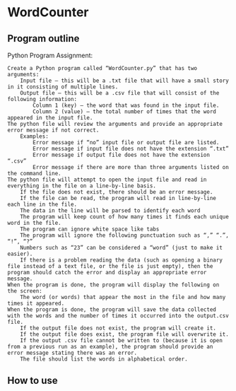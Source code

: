 # WordCounter
## Program outline
Python Program Assignment:

    Create a Python program called “WordCounter.py” that has two arguments:
        Input file – this will be a .txt file that will have a small story in it consisting of multiple lines.
        Output file – this will be a .csv file that will consist of the following information:
            Column 1 (key) – the word that was found in the input file.
            Column 2 (value) – the total number of times that the word appeared in the input file. 
    The python file will review the arguments and provide an appropriate error message if not correct. 
        Examples:
            Error message if “no” input file or output file are listed.
            Error message if input file does not have the extension “.txt”
            Error message if output file does not have the extension “.csv”
            Error message if there are more than three arguments listed on the command line. 
    The python file will attempt to open the input file and read in everything in the file on a line-by-line basis.
        If the file does not exist, there should be an error message.
        If the file can be read, the program will read in line-by-line each line in the file.
        The data in the line will be parsed to identify each word
        The program will keep count of how many times it finds each unique word in the file. 
        The program can ignore white space like tabs
        The program will ignore the following punctuation such as “,” “.”, “!”, “?”
        Numbers such as “23” can be considered a “word” (just to make it easier). 
        If there is a problem reading the data (such as opening a binary file instead of a text file, or the file is just empty), then the program should catch the error and display an appropriate error message.  
    When the program is done, the program will display the following on the screen:
        The word (or words) that appear the most in the file and how many times it appeared. 
    When the program is done, the program will save the data collected with the words and the number of times it occurred into the output.csv file.
        If the output file does not exist, the program will create it.
        If the output file does exist, the program file will overwrite it.  
        If the output .csv file cannot be written to (because it is open from a previous run as an example), the program should provide an error message stating there was an error.
        The file should list the words in alphabetical order.

## How to use